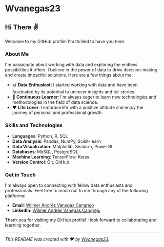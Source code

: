 # Wvanegas23

## Hi There ✌

Welcome to my GitHub profile! I'm thrilled to have you here. 

### About Me
I'm passionate about working with data and exploring the endless possibilities it offers. I believe in the power of data to drive decision-making and create impactful solutions. Here are a few things about me:

- 📊 **Data Enthusiast**: I started working with data and have been fascinated by its potential to uncover insights and tell stories.
- 🌱 **Continuous Learner**: I'm always eager to learn new technologies and methodologies in the field of data science.
- ❤️ **Life Lover**: I embrace life with a positive attitude and enjoy the journey of personal and professional growth.

### Skills and Technologies
- **Languages**: Python, R, SQL
- **Data Analysis**: Pandas, NumPy, Scikit-learn
- **Data Visualization**: Matplotlib, Seaborn, Power BI
- **Databases**: MySQL, PostgreSQL
- **Machine Learning**: TensorFlow, Keras
- **Version Control**: Git, GitHub

### Get in Touch
I'm always open to connecting with fellow data enthusiasts and professionals. Feel free to reach out to me through any of the following platforms:

- **Email**: [Wilmer Andrés Vanegas Cangrejo](mailto:andres.vanegas1085@gmail.com)
- **LinkedIn**: [Wilmer Andrés Vanegas Cangrejo](https://www.linkedin.com/in/wilmer-andres-vanegas-cangrejo-0b37b7114/)


Thank you for visiting my GitHub profile! I look forward to collaborating and learning together.

---

*This README was created with ❤️ by [Wvanegas23](https://github.com/Wvanegas23).*


